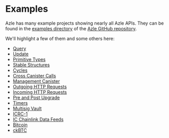 # Examples

Azle has many example projects showing nearly all Azle APIs. They can be found in the [examples directory](https://github.com/demergent-labs/azle/tree/main/examples) of the [Azle GitHub repository](https://github.com/demergent-labs/azle).

We'll highlight a few of them and some others here:

- [Query](https://github.com/demergent-labs/azle/tree/main/examples/query)
- [Update](https://github.com/demergent-labs/azle/tree/main/examples/update)
- [Primitive Types](https://github.com/demergent-labs/azle/tree/main/examples/primitive_types)
- [Stable Structures](https://github.com/demergent-labs/azle/tree/main/examples/stable_structures)
- [Cycles](https://github.com/demergent-labs/azle/tree/main/examples/cycles)
- [Cross Canister Calls](https://github.com/demergent-labs/azle/tree/main/examples/cross_canister_calls)
- [Management Canister](https://github.com/demergent-labs/azle/tree/main/examples/management_canister)
- [Outgoing HTTP Requests](https://github.com/demergent-labs/azle/tree/main/examples/outgoing_http_requests)
- [Incoming HTTP Requests](https://github.com/demergent-labs/azle/tree/main/examples/motoko_examples/http_counter)
- [Pre and Post Upgrade](https://github.com/demergent-labs/azle/tree/main/examples/pre_and_post_upgrade)
- [Timers](https://github.com/demergent-labs/azle/tree/main/examples/timers)
- [Multisig Vault](https://github.com/demergent-labs/multisig_vault)
- [ICRC-1](https://github.com/demergent-labs/ICRC-1)
- [IC Chainlink Data Feeds](https://github.com/demergent-labs/ic_chainlink_data_feeds)
- [Bitcoin](https://github.com/demergent-labs/azle/tree/main/examples/basic_bitcoin)
- [ckBTC](https://github.com/demergent-labs/azle/tree/main/examples/ckbtc)
